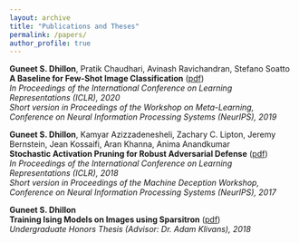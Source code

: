 ```yaml
---
layout: archive
title: "Publications and Theses"
permalink: /papers/
author_profile: true
---
```



**Guneet S. Dhillon**, Pratik Chaudhari, Avinash Ravichandran, Stefano Soatto<br/>
**A Baseline for Few-Shot Image Classification** ([pdf](https://arxiv.org/pdf/1909.02729.pdf))<br/>
*In Proceedings of the International Conference on Learning Representations (ICLR), 2020*<br/>
*Short version in Proceedings of the Workshop on Meta-Learning, Conference on Neural Information Processing Systems (NeurIPS), 2019*

**Guneet S. Dhillon**, Kamyar Azizzadenesheli, Zachary C. Lipton, Jeremy Bernstein, Jean Kossaifi, Aran Khanna, Anima Anandkumar<br/>
**Stochastic Activation Pruning for Robust Adversarial Defense** ([pdf](https://openreview.net/pdf?id=H1uR4GZRZ))<br/>
*In Proceedings of the International Conference on Learning Representations (ICLR), 2018*<br/>
*Short version in Proceedings of the Machine Deception Workshop, Conference on Neural Information Processing Systems (NeurIPS), 2017*

**Guneet S. Dhillon**<br/>
**Training Ising Models on Images using Sparsitron** ([pdf](https://apps.cs.utexas.edu/apps/sites/default/files/tech_reports/Guneet%20Dhillon%20thesis_0.pdf))<br/>
*Undergraduate Honors Thesis (Advisor: Dr. Adam Klivans), 2018*
